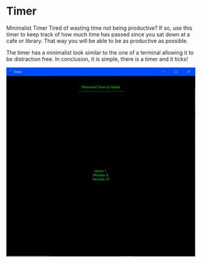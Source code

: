 # Timer
Minimalist Timer 
Tired of wasting time not being productive? If so, use this timer to keep track of how much time has passed since you sat down at a cafe or library. 
That way you will be able to be as productive as possible. 

The timer has a minimalist look similar to the one of a terminal allowing it to be distraction free.
In conclusion, it is simple, there is a timer and it ticks!


<a href="url"><img src="https://github.com/rafaelProjects/Timer/blob/master/timer.JPG" width="500" style="padding=50px;
    display: block;"></a>

